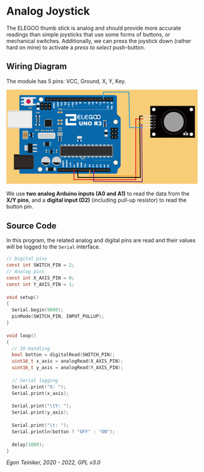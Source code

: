 # Analog Joystick

The ELEGOO thumb stick is analog and should provide more accurate readings than simple joysticks that use some forms of buttons, 
or mechanical switches. Additionally, we can press the joystick down (rather hard on mine) to activate a _press to select_
push-button.

## Wiring Diagram 
The module has 5 pins: VCC, Ground, X, Y, Key. 

![Joystick](joystick_circuit_diagram.png)

We use **two analog Arduino inputs (A0 and A1)** to read the data from the **X/Y pins**, 
and a **digital input (D2)** (including pull-up resistor) to read the button pin.

## Source Code

In this program, the related analog and digital pins are read and their values
will be logged to the `Serial` interface.

```C
// Digital pins
const int SWITCH_PIN = 2;
// Analog pins 
const int X_AXIS_PIN = 0; 
const int Y_AXIS_PIN = 1; 

void setup() 
{
  Serial.begin(9600);
  pinMode(SWITCH_PIN, INPUT_PULLUP);
}

void loop() 
{
  // IO Handling
  bool botton = digitalRead(SWITCH_PIN); 
  uint16_t x_axis = analogRead(X_AXIS_PIN);
  uint16_t y_axis = analogRead(Y_AXIS_PIN);

  // Serial logging
  Serial.print("X: "); 
  Serial.print(x_axis);
  
  Serial.print("\tY: "); 
  Serial.print(y_axis);

  Serial.print("\t: ");
  Serial.println(botton ? "OFF" : "ON");
   
  delay(1000);
}
```

*Egon Teiniker, 2020 - 2022, GPL v3.0* 
